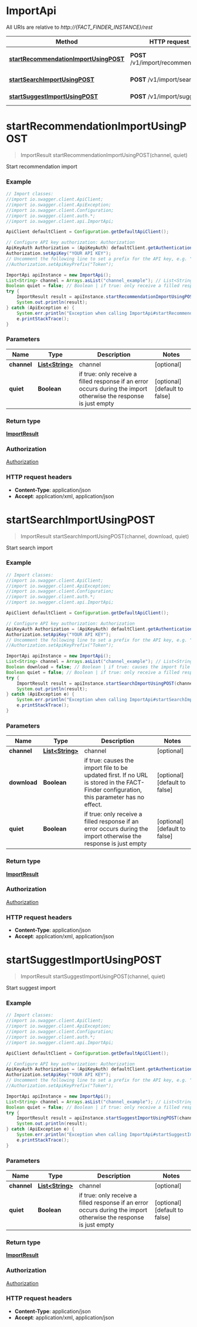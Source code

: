 # ImportApi

All URIs are relative to *http://{FACT_FINDER_INSTANCE}/rest*

Method | HTTP request | Description
------------- | ------------- | -------------
[**startRecommendationImportUsingPOST**](ImportApi.md#startRecommendationImportUsingPOST) | **POST** /v1/import/recommendation | Start recommendation import
[**startSearchImportUsingPOST**](ImportApi.md#startSearchImportUsingPOST) | **POST** /v1/import/search | Start search import
[**startSuggestImportUsingPOST**](ImportApi.md#startSuggestImportUsingPOST) | **POST** /v1/import/suggest | Start suggest import


<a name="startRecommendationImportUsingPOST"></a>
# **startRecommendationImportUsingPOST**
> ImportResult startRecommendationImportUsingPOST(channel, quiet)

Start recommendation import

### Example
```java
// Import classes:
//import io.swagger.client.ApiClient;
//import io.swagger.client.ApiException;
//import io.swagger.client.Configuration;
//import io.swagger.client.auth.*;
//import io.swagger.client.api.ImportApi;

ApiClient defaultClient = Configuration.getDefaultApiClient();

// Configure API key authorization: Authorization
ApiKeyAuth Authorization = (ApiKeyAuth) defaultClient.getAuthentication("Authorization");
Authorization.setApiKey("YOUR API KEY");
// Uncomment the following line to set a prefix for the API key, e.g. "Token" (defaults to null)
//Authorization.setApiKeyPrefix("Token");

ImportApi apiInstance = new ImportApi();
List<String> channel = Arrays.asList("channel_example"); // List<String> | channel
Boolean quiet = false; // Boolean | if true: only receive a filled response if an error occurs during the import otherwise the response is just empty
try {
    ImportResult result = apiInstance.startRecommendationImportUsingPOST(channel, quiet);
    System.out.println(result);
} catch (ApiException e) {
    System.err.println("Exception when calling ImportApi#startRecommendationImportUsingPOST");
    e.printStackTrace();
}
```

### Parameters

Name | Type | Description  | Notes
------------- | ------------- | ------------- | -------------
 **channel** | [**List&lt;String&gt;**](String.md)| channel | [optional]
 **quiet** | **Boolean**| if true: only receive a filled response if an error occurs during the import otherwise the response is just empty | [optional] [default to false]

### Return type

[**ImportResult**](ImportResult.md)

### Authorization

[Authorization](../README.md#Authorization)

### HTTP request headers

 - **Content-Type**: application/json
 - **Accept**: application/xml, application/json

<a name="startSearchImportUsingPOST"></a>
# **startSearchImportUsingPOST**
> ImportResult startSearchImportUsingPOST(channel, download, quiet)

Start search import

### Example
```java
// Import classes:
//import io.swagger.client.ApiClient;
//import io.swagger.client.ApiException;
//import io.swagger.client.Configuration;
//import io.swagger.client.auth.*;
//import io.swagger.client.api.ImportApi;

ApiClient defaultClient = Configuration.getDefaultApiClient();

// Configure API key authorization: Authorization
ApiKeyAuth Authorization = (ApiKeyAuth) defaultClient.getAuthentication("Authorization");
Authorization.setApiKey("YOUR API KEY");
// Uncomment the following line to set a prefix for the API key, e.g. "Token" (defaults to null)
//Authorization.setApiKeyPrefix("Token");

ImportApi apiInstance = new ImportApi();
List<String> channel = Arrays.asList("channel_example"); // List<String> | channel
Boolean download = false; // Boolean | if true: causes the import file to be updated first. If no URL is stored in the FACT-Finder configuration, this parameter has no effect.
Boolean quiet = false; // Boolean | if true: only receive a filled response if an error occurs during the import otherwise the response is just empty
try {
    ImportResult result = apiInstance.startSearchImportUsingPOST(channel, download, quiet);
    System.out.println(result);
} catch (ApiException e) {
    System.err.println("Exception when calling ImportApi#startSearchImportUsingPOST");
    e.printStackTrace();
}
```

### Parameters

Name | Type | Description  | Notes
------------- | ------------- | ------------- | -------------
 **channel** | [**List&lt;String&gt;**](String.md)| channel | [optional]
 **download** | **Boolean**| if true: causes the import file to be updated first. If no URL is stored in the FACT-Finder configuration, this parameter has no effect. | [optional] [default to false]
 **quiet** | **Boolean**| if true: only receive a filled response if an error occurs during the import otherwise the response is just empty | [optional] [default to false]

### Return type

[**ImportResult**](ImportResult.md)

### Authorization

[Authorization](../README.md#Authorization)

### HTTP request headers

 - **Content-Type**: application/json
 - **Accept**: application/xml, application/json

<a name="startSuggestImportUsingPOST"></a>
# **startSuggestImportUsingPOST**
> ImportResult startSuggestImportUsingPOST(channel, quiet)

Start suggest import

### Example
```java
// Import classes:
//import io.swagger.client.ApiClient;
//import io.swagger.client.ApiException;
//import io.swagger.client.Configuration;
//import io.swagger.client.auth.*;
//import io.swagger.client.api.ImportApi;

ApiClient defaultClient = Configuration.getDefaultApiClient();

// Configure API key authorization: Authorization
ApiKeyAuth Authorization = (ApiKeyAuth) defaultClient.getAuthentication("Authorization");
Authorization.setApiKey("YOUR API KEY");
// Uncomment the following line to set a prefix for the API key, e.g. "Token" (defaults to null)
//Authorization.setApiKeyPrefix("Token");

ImportApi apiInstance = new ImportApi();
List<String> channel = Arrays.asList("channel_example"); // List<String> | channel
Boolean quiet = false; // Boolean | if true: only receive a filled response if an error occurs during the import otherwise the response is just empty
try {
    ImportResult result = apiInstance.startSuggestImportUsingPOST(channel, quiet);
    System.out.println(result);
} catch (ApiException e) {
    System.err.println("Exception when calling ImportApi#startSuggestImportUsingPOST");
    e.printStackTrace();
}
```

### Parameters

Name | Type | Description  | Notes
------------- | ------------- | ------------- | -------------
 **channel** | [**List&lt;String&gt;**](String.md)| channel | [optional]
 **quiet** | **Boolean**| if true: only receive a filled response if an error occurs during the import otherwise the response is just empty | [optional] [default to false]

### Return type

[**ImportResult**](ImportResult.md)

### Authorization

[Authorization](../README.md#Authorization)

### HTTP request headers

 - **Content-Type**: application/json
 - **Accept**: application/xml, application/json

